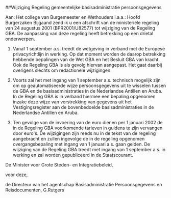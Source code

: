 <meta http-equiv='Content-Type' content='text/html; charset=utf-8' />

##Wijziging Regeling gemeentelijke basisadministratie persoonsgegevens

Aan: Het college van Burgemeester en Wethouders i.a.a.: Hoofd Burgerzaken      Bijgaand zend ik u een afschrift van de ministeriële regeling van 24 augustus 2001 (BPR2001/U82577) tot wijziging van de Regeling GBA. De aanpassing van deze regeling heeft betrekking op een drietal onderwerpen. 

1. Vanaf 1 september a.s. treedt de wetgeving in verband met de Europese privacyrichtlijn in werking. Op dat moment worden de daarop betrekking hebbende bepalingen van de Wet GBA en het Besluit GBA van kracht. Ook de Regeling GBA is als gevolg hiervan aangepast. Het gaat daarbij overigens slechts om redactionele wijzigingen.  

2. Voorts zal het met ingang van 1 september a.s. technisch mogelijk zijn om op geautomatiseerde wijze persoonsgegevens uit te wisselen tussen de GBA en de basisadministraties in de Nederlandse Antillen en Aruba. In de Regeling GBA is in verband hiermee een bepaling opgenomen inzake deze wijze van verstrekking van gegevens uit het Vestigingsregister aan de bovenbedoelde basisadministraties in de Nederlandse Antillen en Aruba.  

3. Ten gevolge van de invoering van de euro dienen per 1 januari 2002 de in de Regeling GBA voorkomende tarieven in guldens te zijn vervangen door euro's. De wijzigingen zijn reeds nu in de tekst van de regeling aangebracht en zullen ingevolge de in de regeling opgenomen overgangsbepaling met ingang van 1 januari a.s. gaan gelden.   De wijziging van de Regeling GBA treedt met ingang van 1 september a.s. in werking en zal worden gepubliceerd in de Staatscourant.      

De 
Minister voor Grote Steden- en Integratiebeleid, 

voor deze,  

de 
Directeur van het agentschap Basisadministratie Persoonsgegevens en Reisdocumenten, 
G.Rutgers    
